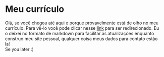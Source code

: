 # Meu currículo

Olá, se você chegou até aqui e porque provavelmente está de olho no meu currículo. Para vê-lo você pode clicar nesse [link](https://davizera.github.io/Davi-Alves-CV) para ser redirecionado. Eu o deixei no formato de markdown para facilitar as atualizações enquanto construo meu site pessoal, qualquer coisa meus dados para contato estão la!   
Se you later :)
